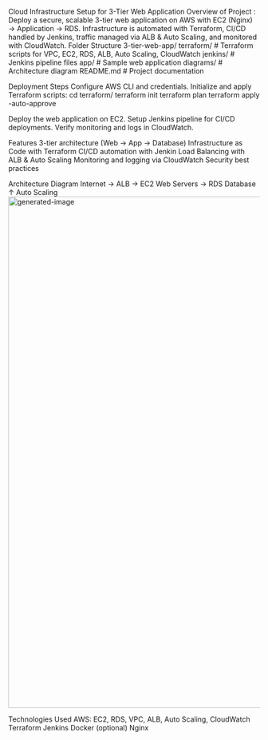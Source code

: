 Cloud Infrastructure Setup for 3-Tier Web Application
Overview of Project :
Deploy a secure, scalable 3-tier web application on AWS with EC2 (Nginx) → Application → RDS. Infrastructure is automated with Terraform, CI/CD handled by Jenkins, traffic managed via ALB & Auto Scaling, and monitored with CloudWatch.
Folder Structure
3-tier-web-app/
terraform/      # Terraform scripts for VPC, EC2, RDS, ALB, Auto Scaling, CloudWatch
jenkins/        # Jenkins pipeline files
app/            # Sample web application
diagrams/       # Architecture diagram
README.md       # Project documentation

Deployment Steps
Configure AWS CLI and credentials.
Initialize and apply Terraform scripts:
cd terraform/
terraform init
terraform plan
terraform apply -auto-approve

Deploy the web application on EC2.
Setup Jenkins pipeline for CI/CD deployments.
Verify monitoring and logs in CloudWatch.

Features
3-tier architecture (Web → App → Database)
Infrastructure as Code with Terraform
CI/CD automation with Jenkin
Load Balancing with ALB & Auto Scaling
Monitoring and logging via CloudWatch
Security best practices

Architecture Diagram
Internet → ALB → EC2 Web Servers → RDS Database
                   ↑
                Auto Scaling
                <img width="1536" height="1024" alt="generated-image" src="https://github.com/user-attachments/assets/dc3d8866-6680-4746-a580-e0cd6ab3808c" />


Technologies Used
AWS: EC2, RDS, VPC, ALB,
 Auto Scaling, CloudWatch
Terraform
Jenkins
Docker (optional)
Nginx


